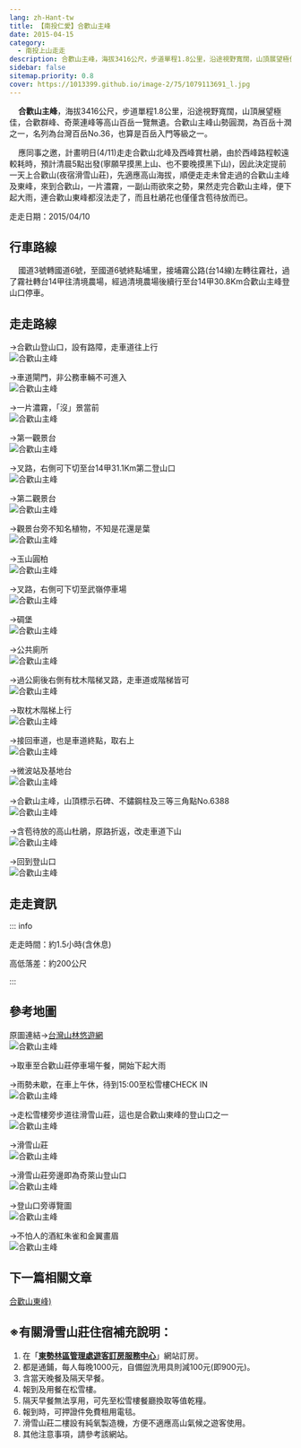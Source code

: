 ```yaml
---
lang: zh-Hant-tw
title: 【南投仁愛】合歡山主峰
date: 2015-04-15
category: 
  - 南投上山走走
description: 合歡山主峰，海拔3416公尺，步道單程1.8公里，沿途視野寬闊，山頂展望極佳，合歡群峰、奇萊連峰等高山百岳一覽無遺。合歡山主峰山勢圓潤，為百岳十潤之一，名列為台灣百岳No.36，也算是百岳入門等級之一。預計清晨5點出發，因此決定提前一天上合歡山(夜宿滑雪山莊)，先適應高山海拔，順便走走未曾走過的合歡山主峰及東峰。
sidebar: false
sitemap.priority: 0.8
cover: https://1013399.github.io/image-2/75/1079113691_l.jpg
---
```


    **合歡山主峰**，海拔3416公尺，步道單程1.8公里，沿途視野寬闊，山頂展望極佳，合歡群峰、奇萊連峰等高山百岳一覽無遺。合歡山主峰山勢圓潤，為百岳十潤之一，名列為台灣百岳No.36，也算是百岳入門等級之一。  

    應同事之邀，計畫明日(4/11)走走合歡山北峰及西峰賞杜鵑，由於西峰路程較遠較耗時，預計清晨5點出發(寧願早摸黑上山、也不要晚摸黑下山)，因此決定提前一天上合歡山(夜宿滑雪山莊)，先適應高山海拔，順便走走未曾走過的合歡山主峰及東峰，來到合歡山，一片濃霧，一副山雨欲來之勢，果然走完合歡山主峰，便下起大雨，連合歡山東峰都沒法走了，而且杜鵑花也僅僅含苞待放而已。

走走日期：2015/04/10

## 行車路線
    國道3號轉國道6號，至國道6號終點埔里，接埔霧公路(台14線)左轉往霧社，過了霧社轉台14甲往清境農場，經過清境農場後續行至台14甲30.8Km合歡山主峰登山口停車。

## 走走路線
→合歡山登山口，設有路障，走車道往上行  
![合歡山主峰](https://1013399.github.io/image-2/75/1079114489_l.jpg)

→車道閘門，非公務車輛不可進入  
![合歡山主峰](https://1013399.github.io/image-2/75/1079113201_l.jpg)

→一片濃霧，「沒」景當前  
![合歡山主峰](https://1013399.github.io/image-2/75/1079113202_l.jpg)

→第一觀景台  
![合歡山主峰](https://1013399.github.io/image-2/75/1079115080_l.jpg)

→叉路，右側可下切至台14甲31.1Km第二登山口  
![合歡山主峰](https://1013399.github.io/image-2/75/1079113203_l.jpg)

→第二觀景台  
![合歡山主峰](https://1013399.github.io/image-2/75/1079115276_l.jpg)

→觀景台旁不知名植物，不知是花還是葉  
![合歡山主峰](https://1013399.github.io/image-2/75/1079114883_l.jpg)

→玉山圓柏  
![合歡山主峰](https://1013399.github.io/image-2/75/1079113409_l.jpg)

→叉路，右側可下切至武嶺停車場  
![合歡山主峰](https://1013399.github.io/image-2/75/1079113204_l.jpg)

→碉堡  
![合歡山主峰](https://1013399.github.io/image-2/75/1079115596_l.jpg)

→公共廁所  
![合歡山主峰](https://1013399.github.io/image-2/75/1079113690_l.jpg)

→過公廁後右側有枕木階梯叉路，走車道或階梯皆可  
![合歡山主峰](https://1013399.github.io/image-2/75/1079115186_l.jpg)

→取枕木階梯上行  
![合歡山主峰](https://1013399.github.io/image-2/75/1079113691_l.jpg)

→接回車道，也是車道終點，取右上  
![合歡山主峰](https://1013399.github.io/image-2/75/1079113207_l.jpg)

→微波站及基地台  
![合歡山主峰](https://1013399.github.io/image-2/75/1079113623_l.jpg)

→合歡山主峰，山頂標示石碑、不鏽鋼柱及三等三角點No.6388  
![合歡山主峰](https://1013399.github.io/image-2/75/1079115945_l.jpg)

→含苞待放的高山杜鵑，原路折返，改走車道下山  
![合歡山主峰](https://1013399.github.io/image-2/75/1079113624_l.jpg)

→回到登山口  
![合歡山主峰](https://1013399.github.io/image-2/75/1079114389_l.jpg)

## 走走資訊
::: info

走走時間：約1.5小時(含休息)

高低落差：約200公尺

:::

## 參考地圖  
原圖連結→[台灣山林悠遊網](http://recreation.forest.gov.tw/RA/RA_1_1.aspx?RA_ID=0300004)  
![合歡山主峰](https://1013399.github.io/image-2/75/1079118969_l.jpg)

→取車至合歡山莊停車場午餐，開始下起大雨

→雨勢未歇，在車上午休，待到15:00至松雪樓CHECK IN  
![合歡山主峰](https://1013399.github.io/image-2/75/1079115600_l.jpg)

→走松雪樓旁步道往滑雪山莊，這也是合歡山東峰的登山口之一  
![合歡山主峰](https://1013399.github.io/image-2/75/1079114390_l.jpg)

→滑雪山莊  
![合歡山主峰](https://1013399.github.io/image-2/75/1079114493_l.jpg)

→滑雪山莊旁邊即為奇萊山登山口  
![合歡山主峰](https://1013399.github.io/image-2/75/1079113626_l.jpg)

→登山口旁導覽圖  
![合歡山主峰](https://1013399.github.io/image-2/75/1079113693_l.jpg)

→不怕人的酒紅朱雀和金翼畫眉  
![合歡山主峰](https://1013399.github.io/image-2/75/1079214241_l.jpg)  


## 下一篇相關文章
[合歡山東峰)](/posts/post-74-2015-04-16.md)

## ※有關滑雪山莊住宿補充說明：
1. 在「**[東勢林區管理處遊客訂房服務中心](http://tsfs.forest.gov.tw/cht/index.php)**」網站訂房。  
2. 都是通鋪，每人每晚1000元，自備盥洗用具則減100元(即900元)。  
3. 含當天晚餐及隔天早餐。  
4. 報到及用餐在松雪樓。  
5. 隔天早餐無法享用，可先至松雪樓餐廳換取等值乾糧。  
6. 報到時，可押證件免費租用電毯。  
7. 滑雪山莊二樓設有純氧製造機，方便不適應高山氣候之遊客使用。  
8. 其他注意事項，請參考該網站。